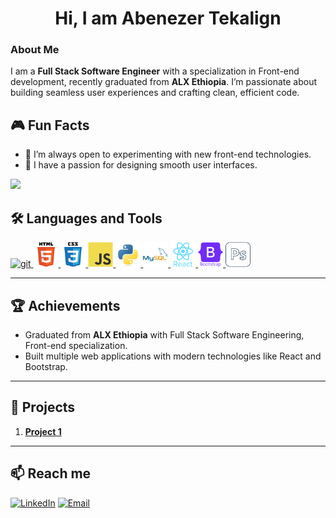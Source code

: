 <h1 align="center">Hi, I am Abenezer Tekalign</h1>
<h3 align="left">About Me</h3>

I am a **Full Stack Software Engineer** with a specialization in Front-end development, recently graduated from **ALX Ethiopia**. I’m passionate about building seamless user experiences and crafting clean, efficient code.

## 🎮 Fun Facts
- 🚀 I’m always open to experimenting with new front-end technologies.
- 🎨 I have a passion for designing smooth user interfaces.

<a href="https://visitcount.itsvg.in">
  <img src="https://visitcount.itsvg.in/api?id=abenezert12&label=Profile%20Views&color=1&icon=5&pretty=true" />
</a>

## :hammer_and_wrench: Languages and Tools

<p align="left"> 
<a href="https://git-scm.com/" target="_blank" rel="noreferrer"> <img src="https://www.vectorlogo.zone/logos/git-scm/git-scm-icon.svg" title="Git" alt="git" width="40" height="40"/> </a>
<a href="https://html.com/" target="_blank" rel="noreferrer"> <img src="https://raw.githubusercontent.com/devicons/devicon/master/icons/html5/html5-original-wordmark.svg" title="HTML5" alt="html5" width="40" height="40"/> </a>
<a href="https://www.w3schools.com/css/" target="_blank" rel="noreferrer"> <img src="https://raw.githubusercontent.com/devicons/devicon/master/icons/css3/css3-original-wordmark.svg" title="CSS3" alt="css3" width="40" height="40"/> </a>
<a href="https://www.javascript.com/" target="_blank" rel="noreferrer"> <img src="https://raw.githubusercontent.com/devicons/devicon/master/icons/javascript/javascript-original.svg" title="JavaScript" alt="javascript" width="40" height="40"/> </a>
<a href="https://www.python.org" target="_blank" rel="noreferrer"> <img src="https://raw.githubusercontent.com/devicons/devicon/master/icons/python/python-original.svg" title="Python" alt="python" width="40" height="40"/> </a>
<a href="https://www.mysql.com/" target="_blank" rel="noreferrer"> <img src="https://raw.githubusercontent.com/devicons/devicon/master/icons/mysql/mysql-original-wordmark.svg" title="MYSQL" alt="mysql" width="40" height="40"/> </a>
<a href="https://reactjs.org/" target="_blank" rel="noreferrer"> <img src="https://raw.githubusercontent.com/devicons/devicon/master/icons/react/react-original-wordmark.svg" title="ReactJS" alt="react" width="40" height="40"/> </a>
<a href="https://getbootstrap.com" target="_blank" rel="noreferrer"> <img src="https://raw.githubusercontent.com/devicons/devicon/master/icons/bootstrap/bootstrap-plain-wordmark.svg" title="BootStrap" alt="bootstrap" width="40" height="40"/> </a> 
<a href="https://www.photoshop.com/en" target="_blank" rel="noreferrer"> <img src="https://raw.githubusercontent.com/devicons/devicon/master/icons/photoshop/photoshop-line.svg" title="Photoshop" alt="photoshop" width="40" height="40"/> </a>  

---

## 🏆 Achievements

- Graduated from **ALX Ethiopia** with Full Stack Software Engineering, Front-end specialization.
- Built multiple web applications with modern technologies like React and Bootstrap.

---

## 🌟 Projects

1. **[Project 1](https://github.com/abenezert12/Real_Estate_Plc)**

---

##  📫 Reach me

[![LinkedIn](https://img.shields.io/badge/LinkedIn-0077B5?style=for-the-badge&logo=linkedin&logoColor=white)](https://www.linkedin.com/in/abenezer-tekalign-demeke-2a3408229)
[![Email](https://img.shields.io/badge/Email-D14836?style=for-the-badge&logo=gmail&logoColor=white)](mailto:abitekalign025@gmail.com)
